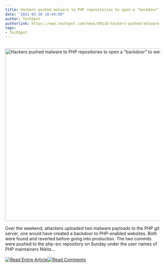 ```yaml
---
title: Hackers pushed malware to PHP repositories to open a "backdoor" to websites
date: "2021-03-30 18:44:00"
author: TechSpot
authorlink: https://www.techspot.com/news/89116-hackers-pushed-malware-php-repositories-open-backdoor-websites.html
tags:
- TechSpot
---
```

<a href="https://www.techspot.com/news/89116-hackers-pushed-malware-php-repositories-open-backdoor-websites.html" target="_blank"><img src="https://static.techspot.com/images2/news/ts3_thumbs/2021/03/2021-03-30-ts3_thumbs-371.jpg" width="800" height="560" style="padding: 15px 0" title="Hackers pushed malware to PHP repositories to open a &quot;backdoor&quot; to websites" /></a><br />Over the weekend, attackers uploaded two malware payloads to the PHP git server, one would have created a backdoor to PHP-enabled websites. Both were found and reverted before going into production. The two commits were pushed to the php-src repository on Sunday under the user names of PHP maintainers Nikita...<br /><br /><a href="https://www.techspot.com/news/89116-hackers-pushed-malware-php-repositories-open-backdoor-websites.html"><img src="https://static.techspot.com/images/rss/rss_buttons_01.png" border="0" alt="Read Entire Article" /></a><a href="https://www.techspot.com/news/89116-hackers-pushed-malware-php-repositories-open-backdoor-websites.html#comments"><img src="https://static.techspot.com/images/rss/rss_buttons_02.png" border="0" alt="Read Comments" /></a><br /><br />